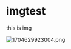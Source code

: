 # imgtest

this is img

![1704629923004.png](http://localhost:3090/public/img/2024/01/1704629923004.png)